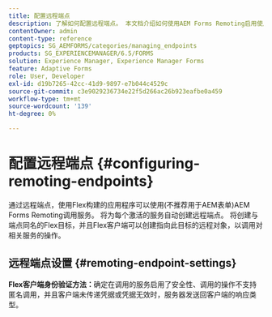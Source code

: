 ```yaml
---
title: 配置远程端点
description: 了解如何配置远程端点。 本文档介绍如何使用AEM Forms Remoting启用使用Flex构建的应用程序以调用服务。
contentOwner: admin
content-type: reference
geptopics: SG_AEMFORMS/categories/managing_endpoints
products: SG_EXPERIENCEMANAGER/6.5/FORMS
solution: Experience Manager, Experience Manager Forms
feature: Adaptive Forms
role: User, Developer
exl-id: d19b7265-42cc-41d9-9897-e7b044c4529c
source-git-commit: c3e9029236734e22f5d266ac26b923eafbe0a459
workflow-type: tm+mt
source-wordcount: '139'
ht-degree: 0%

---
```


# 配置远程端点 {#configuring-remoting-endpoints}

通过远程端点，使用Flex构建的应用程序可以使用(不推荐用于AEM表单)AEM Forms Remoting调用服务。 将为每个激活的服务自动创建远程端点。 将创建与端点同名的Flex目标，并且Flex客户端可以创建指向此目标的远程对象，以调用对相关服务的操作。

## 远程端点设置 {#remoting-endpoint-settings}

**Flex客户端身份验证方法：**&#x200B;确定在调用的服务启用了安全性、调用的操作不支持匿名调用，并且客户端未传递凭据或凭据无效时，服务器发送回客户端的响应类型。
